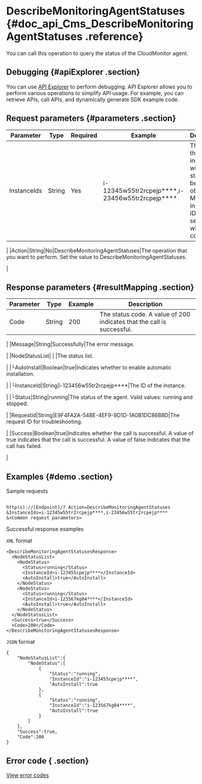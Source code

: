 # DescribeMonitoringAgentStatuses {#doc_api_Cms_DescribeMonitoringAgentStatuses .reference}

You can call this operation to query the status of the CloudMonitor agent.

## Debugging {#apiExplorer .section}

You can use [API Explorer](https://api.aliyun.com/#product=Cms&api=DescribeMonitoringAgentStatuses) to perform debugging. API Explorer allows you to perform various operations to simplify API usage. For example, you can retrieve APIs, call APIs, and dynamically generate SDK example code.

## Request parameters {#parameters .section}

|Parameter|Type|Required|Example|Description|
|---------|----|--------|-------|-----------|
|InstanceIds|String|Yes|i-12345w55tr2rcpejp\*\*\*\*,i-23456w55tr2rcpejp\*\*\*\*|The ID of the instance of which the status is to be obtained. Multiple instance IDs must be separated with commas \(,\).

 |
|Action|String|No|DescribeMonitoringAgentStatuses|The operation that you want to perform. Set the value to DescribeMonitoringAgentStatuses.

 |

## Response parameters {#resultMapping .section}

|Parameter|Type|Example|Description |
|---------|----|-------|------------|
|Code|String|200|The status code. A value of 200 indicates that the call is successful.

 |
|Message|String|Successfully|The error message.

 |
|NodeStatusList| | |The status list.

 |
|└AutoInstall|Boolean|true|Indicates whether to enable automatic installation.

 |
|└InstanceId|String|i-123456w55tr2rcpejp\*\*\*\*|The ID of the instance.

 |
|└Status|String|running|The status of the agent. Valid values: running and stopped.

 |
|RequestId|String|E9F4FA2A-54BE-4EF9-9D1D-1A0B1DC86B8D|The request ID for troubleshooting.

 |
|Success|Boolean|true|Indicates whether the call is successful. A value of true indicates that the call is successful. A value of false indicates that the call has failed.

 |

## Examples {#demo .section}

Sample requests

``` {#request_demo}

http(s)://[Endpoint]/? Action=DescribeMonitoringAgentStatuses
&InstanceIds=i-12345w55tr2rcpejp****,i-23456w55tr2rcpejp****
&<Common request parameters>

```

Successful response examples

`XML` format

``` {#xml_return_success_demo}
<DescribeMonitoringAgentStatusesResponse>
  <NodeStatusList>
    <NodeStatus>
      <Status>running</Status> 
      <InstanceId>i-123455cpejp****</InstanceId>
      <AutoInstall>true</AutoInstall>
    </NodeStatus>
    <NodeStatus>
      <Status>running</Status> 
      <InstanceId>i-123567kg04****</InstanceId>
      <AutoInstall>true</AutoInstall>
    </NodeStatus>
  </NodeStatusList>
  <Success>true</Success> 
  <Code>200</Code>
</DescribeMonitoringAgentStatusesResponse>

```

`JSON` format

``` {#json_return_success_demo}
{
	"NodeStatusList":{
		"NodeStatus":[
			{
				"Status":"running",
				"InstanceId":"i-123455cpejp****",
				"AutoInstall":true
			},
			{
				"Status":"running",
				"InstanceId":"i-123567kg04****",
				"AutoInstall":true
			}
		]
	},
	"Success":true,
	"Code":200
}
```

## Error code { .section}

[View error codes](https://error-center.aliyun.com/status/product/Cms)

